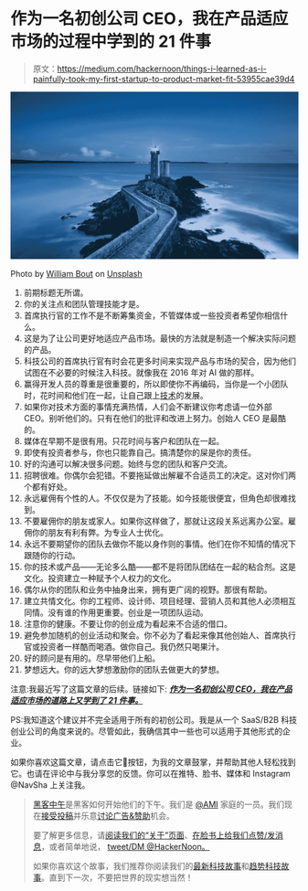 # 作为一名初创公司 CEO，我在产品适应市场的过程中学到的 21 件事

> 原文：<https://medium.com/hackernoon/things-i-learned-as-i-painfully-took-my-first-startup-to-product-market-fit-53955cae39d4>

![](img/cdaaa4480e95cb844334fa2f4fd25e11.png)

Photo by [William Bout](https://unsplash.com/photos/7cdFZmLlWOM?utm_source=unsplash&utm_medium=referral&utm_content=creditCopyText) on [Unsplash](https://unsplash.com/?utm_source=unsplash&utm_medium=referral&utm_content=creditCopyText)

1.  前期标题无所谓。
2.  你的关注点和团队管理技能才是。
3.  首席执行官的工作不是不断筹集资金，不管媒体或一些投资者希望你相信什么。
4.  这是为了让公司更好地适应产品市场。最快的方法就是制造一个解决实际问题的产品。
5.  科技公司的首席执行官有时会花更多时间来实现产品与市场的契合，因为他们试图在不必要的时候注入科技。就像我在 2016 年对 AI 做的那样。
6.  赢得开发人员的尊重是很重要的，所以即使你不再编码，当你是一个小团队时，花时间和他们在一起，让自己跟上[技术](https://hackernoon.com/tagged/technology)的发展。
7.  如果你对技术方面的事情充满热情，人们会不断建议你考虑请一位外部 CEO。别听他们的。只有在他们的批评和改进上努力。创始人 CEO 是最酷的。
8.  媒体在早期不是很有用。只花时间与客户和团队在一起。
9.  即使有投资者参与，你也只能靠自己。搞清楚你的屎是你的责任。
10.  好的沟通可以解决很多问题。始终与您的团队和客户交流。
11.  招聘很难。你偶尔会犯错。不要拖延做出解雇不合适员工的决定。这对你们两个都有好处。
12.  永远雇佣有个性的人。不仅仅是为了技能。如今技能很便宜，但角色却很难找到。
13.  不要雇佣你的朋友或家人。如果你这样做了，那就让这段关系远离办公室。雇佣你的朋友有利有弊。为专业人士优化。
14.  永远不要期望你的团队去做你不能以身作则的事情。他们在你不知情的情况下跟随你的行动。
15.  你的技术或产品——无论多么酷——都不是将团队团结在一起的粘合剂。这是文化。投资建立一种赋予个人权力的文化。
16.  偶尔从你的团队和业务中抽身出来，拥有更广阔的视野。那很有帮助。
17.  建立共情文化。你的工程师、设计师、项目经理、营销人员和其他人必须相互同情。没有谁的作用更重要。创业是一项团队运动。
18.  注意你的健康。不要让你的创业成为看起来不合适的借口。
19.  避免参加随机的创业活动和聚会。你不必为了看起来像其他创始人、首席执行官或投资者一样酷而喝酒。做你自己。我仍然只喝果汁。
20.  好的顾问是有用的。尽早带他们上船。
21.  梦想远大。你的远大梦想激励你的团队去做更大的梦想。

注意:我最近写了这篇文章的后续。链接如下: [***作为一名初创公司 CEO，我在产品适应市场的道路上又学到了 21 件事。***](/@navsha/21-more-things-i-learned-as-a-startup-ceo-on-way-to-product-market-fit-f3733df400ec)

PS:我知道这个建议并不完全适用于所有的初创公司。我是从一个 SaaS/B2B 科技创业公司的角度来说的。尽管如此，我确信其中一些也可以适用于其他形式的企业。

如果你喜欢这篇文章，请点击它👏按钮，为我的文章鼓掌，并帮助其他人轻松找到它。也请在评论中与我分享您的反馈。你可以在推特、脸书、媒体和 Instagram @NavSha 上关注我。

> [黑客中午](http://bit.ly/Hackernoon)是黑客如何开始他们的下午。我们是 [@AMI](http://bit.ly/atAMIatAMI) 家庭的一员。我们现在[接受投稿](http://bit.ly/hackernoonsubmission)并乐意[讨论广告&赞助](mailto:partners@amipublications.com)机会。
> 
> 要了解更多信息，请[阅读我们的“关于”页面](https://goo.gl/4ofytp)、[在脸书上给我们点赞/发消息](http://bit.ly/HackernoonFB)，或者简单地说， [tweet/DM @HackerNoon。](https://goo.gl/k7XYbx)
> 
> 如果你喜欢这个故事，我们推荐你阅读我们的[最新科技故事](http://bit.ly/hackernoonlatestt)和[趋势科技故事](https://hackernoon.com/trending)。直到下一次，不要把世界的现实想当然！